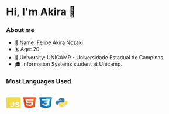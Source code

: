 # Hi, I'm Akira 👋<br>

### About me<br>
- 👤 Name: Felipe Akira Nozaki
- 🗓 Age: 20
- 📖 University: UNICAMP - Universidade Estadual de Campinas
- 🎓 Information Systems student at Unicamp.

### Most Languages Used<br>
<div style="display: inline_block"><br>
  <img align="center" alt="Icone JavaScript" height="30" width="40" src="https://raw.githubusercontent.com/devicons/devicon/master/icons/javascript/javascript-plain.svg">
  <img align="center" alt="Icone HTML" height="30" width="40" src="https://raw.githubusercontent.com/devicons/devicon/master/icons/html5/html5-original.svg">
  <img align="center" alt="Icone CSS" height="30" width="40" src="https://raw.githubusercontent.com/devicons/devicon/master/icons/css3/css3-original.svg">
  <img align="center" alt="Icone Python" height="30" width="40" src="https://raw.githubusercontent.com/devicons/devicon/master/icons/python/python-original.svg">
</div>
<br>

